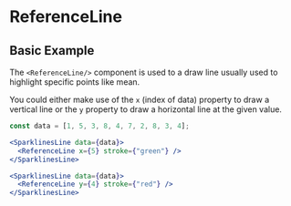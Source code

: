 <script setup>
import {ReferenceLineSimple} from "../examples/reference-line.js";
</script>

# ReferenceLine

## Basic Example

The `<ReferenceLine/>` component is used to a draw line usually used to highlight specific points like mean.

You could either make use of the `x` (index of data) property to draw a vertical line or the `y` property to draw a
horizontal line at the given value.

<ReferenceLineSimple/>

```jsx
const data = [1, 5, 3, 8, 4, 7, 2, 8, 3, 4];

<SparklinesLine data={data}>
  <ReferenceLine x={5} stroke={"green"} />
</SparklinesLine>

<SparklinesLine data={data}>
  <ReferenceLine y={4} stroke={"red"} />
</SparklinesLine>
```